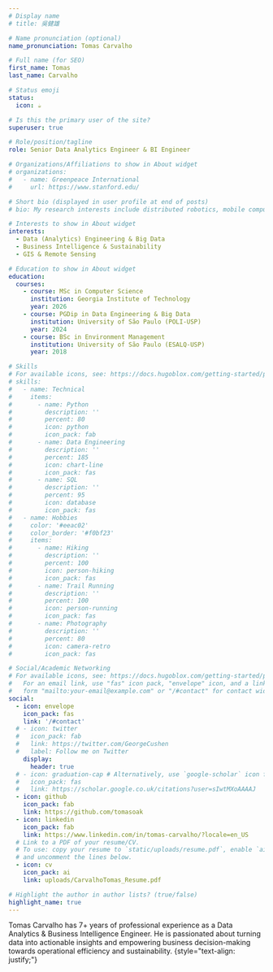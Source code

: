 ```yaml
---
# Display name
# title: 吳健雄

# Name pronunciation (optional)
name_pronunciation: Tomas Carvalho

# Full name (for SEO)
first_name: Tomas
last_name: Carvalho

# Status emoji
status:
  icon: ☕️

# Is this the primary user of the site?
superuser: true

# Role/position/tagline
role: Senior Data Analytics Engineer & BI Engineer

# Organizations/Affiliations to show in About widget
# organizations:
#   - name: Greenpeace International
#     url: https://www.stanford.edu/

# Short bio (displayed in user profile at end of posts)
# bio: My research interests include distributed robotics, mobile computing and programmable matter.

# Interests to show in About widget
interests:
  - Data (Analytics) Engineering & Big Data
  - Business Intelligence & Sustainability
  - GIS & Remote Sensing

# Education to show in About widget
education:
  courses:
    - course: MSc in Computer Science
      institution: Georgia Institute of Technology
      year: 2026
    - course: PGDip in Data Engineering & Big Data
      institution: University of São Paulo (POLI-USP)
      year: 2024
    - course: BSc in Environment Management
      institution: University of São Paulo (ESALQ-USP)
      year: 2018

# Skills
# For available icons, see: https://docs.hugoblox.com/getting-started/page-builder/#icons
# skills:
#   - name: Technical
#     items:
#       - name: Python
#         description: ''
#         percent: 80
#         icon: python
#         icon_pack: fab
#       - name: Data Engineering
#         description: ''
#         percent: 185
#         icon: chart-line
#         icon_pack: fas
#       - name: SQL
#         description: ''
#         percent: 95
#         icon: database
#         icon_pack: fas
#   - name: Hobbies
#     color: '#eeac02'
#     color_border: '#f0bf23'
#     items:
#       - name: Hiking
#         description: ''
#         percent: 100
#         icon: person-hiking
#         icon_pack: fas
#       - name: Trail Running
#         description: ''
#         percent: 100
#         icon: person-running
#         icon_pack: fas
#       - name: Photography
#         description: ''
#         percent: 80
#         icon: camera-retro
#         icon_pack: fas

# Social/Academic Networking
# For available icons, see: https://docs.hugoblox.com/getting-started/page-builder/#icons
#   For an email link, use "fas" icon pack, "envelope" icon, and a link in the
#   form "mailto:your-email@example.com" or "/#contact" for contact widget.
social:
  - icon: envelope
    icon_pack: fas
    link: '/#contact'
  # - icon: twitter
  #   icon_pack: fab
  #   link: https://twitter.com/GeorgeCushen
  #   label: Follow me on Twitter
    display:
      header: true
  # - icon: graduation-cap # Alternatively, use `google-scholar` icon from `ai` icon pack
  #   icon_pack: fas
  #   link: https://scholar.google.co.uk/citations?user=sIwtMXoAAAAJ
  - icon: github
    icon_pack: fab
    link: https://github.com/tomasoak
  - icon: linkedin
    icon_pack: fab
    link: https://www.linkedin.com/in/tomas-carvalho/?locale=en_US
  # Link to a PDF of your resume/CV.
  # To use: copy your resume to `static/uploads/resume.pdf`, enable `ai` icons in `params.yaml`,
  # and uncomment the lines below.
  - icon: cv
    icon_pack: ai
    link: uploads/CarvalhoTomas_Resume.pdf

# Highlight the author in author lists? (true/false)
highlight_name: true
---
```


Tomas Carvalho has 7+ years of professional experience as a Data Analytics & Business Intelligence Engineer. He is passionated about turning data into actionable insights and empowering business decision-making towards operational efficiency and sustainability.
{style="text-align: justify;"}
